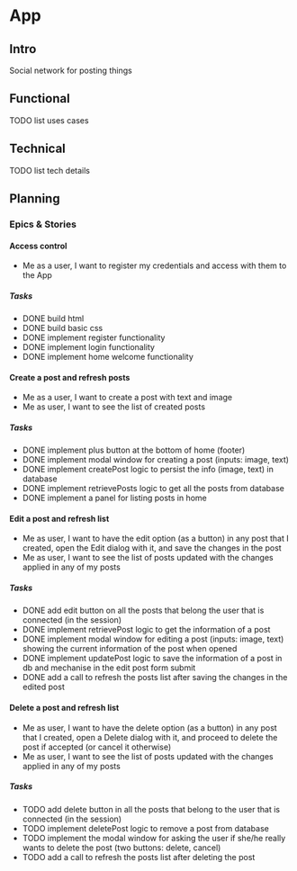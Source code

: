 # App

## Intro

Social network for posting things

## Functional

TODO list uses cases

## Technical

TODO list tech details

## Planning

### Epics & Stories

#### Access control

- Me as a user, I want to register my credentials and access with them to the App

##### Tasks

- DONE build html
- DONE build basic css
- DONE implement register functionality
- DONE implement login functionality
- DONE implement home welcome functionality

#### Create a post and refresh posts

- Me as a user, I want to create a post with text and image
- Me as user, I want to see the list of created posts

##### Tasks

- DONE implement plus button at the bottom of home (footer)
- DONE implement modal window for creating a post (inputs: image, text)
- DONE implement createPost logic to persist the info (image, text) in database
- DONE implement retrievePosts logic to get all the posts from database
- DONE implement a panel for listing posts in home

#### Edit a post and refresh list

- Me as user, I want to have the edit option (as a button) in any post that I created, open the Edit dialog with it, and save the changes in the post
- Me as user, I want to see the list of posts updated with the changes applied in any of my posts

##### Tasks

- DONE add edit button on all the posts that belong the user that is connected (in the session)
- DONE implement retrievePost logic to get the information of a post
- DONE implement modal window for editing a post (inputs: image, text) showing the current information of the post when opened
- DONE implement updatePost logic to save the information of a post in db and mechanise in the edit post form submit
- DONE add a call to refresh the posts list after saving the changes in the edited post

#### Delete a post and refresh list

- Me as user, I want to have the delete option (as a button) in any post that I created, open a Delete dialog with it, and proceed to delete the post if accepted (or cancel it otherwise)
- Me as user, I want to see the list of posts updated with the changes applied in any of my posts

##### Tasks

- TODO add delete button in all the posts that belong to the user that is connected (in the session)
- TODO implement deletePost logic to remove a post from database
- TODO implement the modal window for asking the user if she/he really wants to delete the post (two buttons: delete, cancel)
- TODO add a call to refresh the posts list after deleting the post